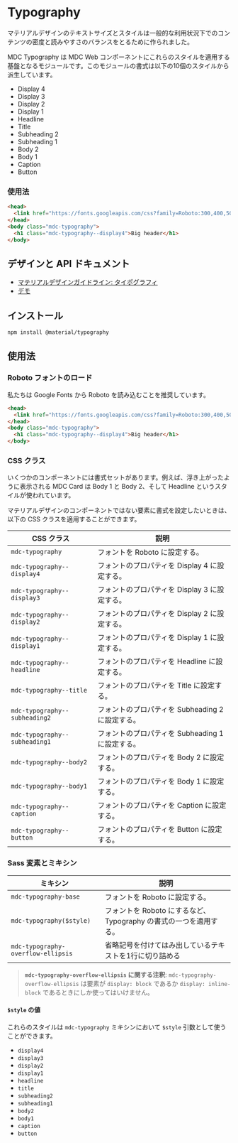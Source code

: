 <!--docs:
title: "Typography"
layout: detail
section: components
excerpt: "Typographic scale that handles a set of type sizes"
iconId: typography
path: /catalog/typography/
-->

# Typography

マテリアルデザインのテキストサイズとスタイルは一般的な利用状況下でのコンテンツの密度と読みやすさのバランスをとるために作られました。

MDC Typography は MDC Web コンポーネントにこれらのスタイルを適用する基盤となるモジュールです。このモジュールの書式は以下の10個のスタイルから派生しています。

* Display 4
* Display 3
* Display 2
* Display 1
* Headline
* Title
* Subheading 2
* Subheading 1
* Body 2
* Body 1
* Caption
* Button

### 使用法

```html
<head>
  <link href="https://fonts.googleapis.com/css?family=Roboto:300,400,500" rel="stylesheet">
</head>
<body class="mdc-typography">
  <h1 class="mdc-typography--display4">Big header</h1>
</body>
```

## デザインと API ドキュメント

<ul class="icon-list">
  <li class="icon-list-item icon-list-item--spec">
    <a href="https://material.io/guidelines/style/typography.html">マテリアルデザインガイドライン: タイポグラフィ</a>
  </li>
  <li class="icon-list-item icon-list-item--link">
    <a href="https://material-components-web.appspot.com/typography.html">デモ</a>
  </li>
</ul>

## インストール

```
npm install @material/typography
```

## 使用法

### Roboto フォントのロード

私たちは Google Fonts から Roboto を読み込むことを推奨しています。

```html
<head>
  <link href="https://fonts.googleapis.com/css?family=Roboto:300,400,500" rel="stylesheet">
</head>
<body class="mdc-typography">
  <h1 class="mdc-typography--display4">Big header</h1>
</body>
```

### CSS クラス

いくつかのコンポーネントには書式セットがあります。例えば、浮き上がったように表示される MDC Card は Body 1 と Body 2、そして Headline というスタイルが使われています。

マテリアルデザインのコンポーネントではない要素に書式を設定したいときは、以下の CSS クラスを適用することができます。

CSS クラス | 説明
--- | ---
`mdc-typography` | フォントを Roboto に設定する。
`mdc-typography--display4` | フォントのプロパティを Display 4 に設定する。
`mdc-typography--display3` | フォントのプロパティを Display 3 に設定する。
`mdc-typography--display2` | フォントのプロパティを Display 2 に設定する。
`mdc-typography--display1` | フォントのプロパティを Display 1 に設定する。
`mdc-typography--headline` | フォントのプロパティを Headline に設定する。
`mdc-typography--title` | フォントのプロパティを Title に設定する。
`mdc-typography--subheading2` | フォントのプロパティを Subheading 2 に設定する。
`mdc-typography--subheading1` | フォントのプロパティを Subheading 1 に設定する。
`mdc-typography--body2` | フォントのプロパティを Body 2 に設定する。
`mdc-typography--body1` | フォントのプロパティを Body 1 に設定する。
`mdc-typography--caption` | フォントのプロパティを Caption に設定する。
`mdc-typography--button` | フォントのプロパティを Button に設定する。

### Sass 変素とミキシン

ミキシン | 説明
--- | ---
`mdc-typography-base` | フォントを Roboto に設定する。
`mdc-typography($style)` | フォントを Roboto にするなど、Typography の書式の一つを適用する。
`mdc-typography-overflow-ellipsis` | 省略記号を付けてはみ出しているテキストを1行に切り詰める

> **`mdc-typography-overflow-ellipsis` に関する注釈**: `mdc-typography-overflow-ellipsis` は要素が `display: block` であるか `display: inline-block` であるときにしか使ってはいけません。

#### `$style` の値

これらのスタイルは `mdc-typography` ミキシンにおいて `$style` 引数として使うことができます。

* `display4`
* `display3`
* `display2`
* `display1`
* `headline`
* `title`
* `subheading2`
* `subheading1`
* `body2`
* `body1`
* `caption`
* `button`

